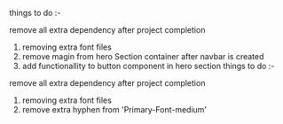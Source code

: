 things to do :-

remove all extra dependency after project completion 
   1) removing extra font files 
   2) remove magin from hero Section container  after navbar is created 
   3) add functionallity to button component in hero section 
things to do :-

remove all extra dependency after project completion 
   1) removing extra font files 
   2) remove extra hyphen from 'Primary-Font-medium'